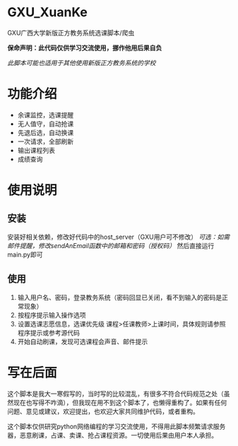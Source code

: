 # GXU_XuanKe
GXU广西大学新版正方教务系统选课脚本/爬虫

**保命声明：此代码仅供学习交流使用，挪作他用后果自负**

*此脚本可能也适用于其他使用新版正方教务系统的学校*

# 功能介绍
- 余课监控，选课提醒
- 无人值守，自动抢课
- 先退后选，自动换课
- 一次请求，全部刷新
- 输出课程列表
- 成绩查询
# 使用说明

## 安装
安装好相关依赖，修改好代码中的host_server（GXU用户可不修改）
*可选：如需邮件提醒，修改sendAnEmail函数中的邮箱和密码（授权码）*
然后直接运行main.py即可

## 使用
1. 输入用户名、密码，登录教务系统（密码回显已关闭，看不到输入的密码是正常现象）
2. 按程序提示输入操作选项
3. 设置选课志愿信息，选课优先级 课程>任课教师>上课时间，具体规则请参照程序提示或参考源代码
4. 开始自动刷课，发现可选课程会声音、邮件提示

# 写在后面

这个脚本是我大一寒假写的，当时写的比较混乱，有很多不符合代码规范之处（虽然现在也写得不咋滴），但我现在用不到这个脚本了，也懒得重构了。如果有任何问题、意见或建议，欢迎提出，也欢迎大家共同维护代码，或者重构。

这个脚本仅供研究python网络编程的学习交流使用，不得用此脚本频繁请求服务器，恶意刷课，占课、卖课、抢占课程资源。一切使用后果由用户本人承担。
